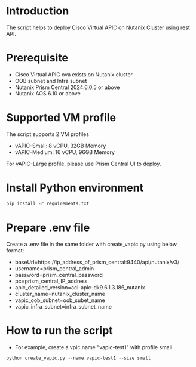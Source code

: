# Introduction

The script helps to deploy Cisco Virtual APIC on Nutanix Cluster using rest API.

# Prerequisite

- Cisco Virtual APIC ova exists on Nutanix cluster
- OOB subnet and Infra subnet
- Nutanix Prism Central 2024.6.0.5 or above
- Nutanix AOS 6.10 or above

# Supported VM profile

The script supports 2 VM profiles

- vAPIC-Small: 8 vCPU, 32GB Memory
- vAPIC-Medium: 16 vCPU, 96GB Memory

For vAPIC-Large profile, please use Prism Central UI to deploy.

# Install Python environment

```python
pip install -r requirements.txt
```

# Prepare .env file

Create a .env file in the same folder with create_vapic.py using below format:

- baseUrl=https://ip_address_of_prism_central:9440/api/nutanix/v3/
- username=prism_central_admin
- password=prism_central_password
- pc=prism_central_IP_address
- apic_detailed_version=aci-apic-dk9.6.1.3.186_nutanix
- cluster_name=nutanix_cluster_name
- vapic_oob_subnet=oob_subet_name
- vapic_infra_subnet=infra_subnet_name

# How to run the script

- For example, create a vpic name "vapic-test1" with profile small

```python
python create_vapic.py --name vapic-test1 --size small
```
